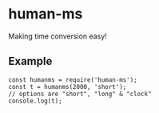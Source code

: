 # human-ms
Making time conversion easy!

## Example
```
const humanms = require('human-ms');
const t = humanms(2000, 'short');
// options are "short", "long" & "clock"
console.log(t);
```
